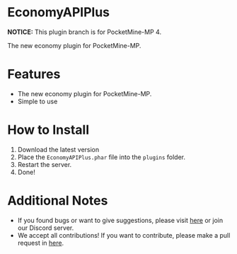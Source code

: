 # EconomyAPIPlus

**NOTICE:** This plugin branch is for PocketMine-MP 4.

The new economy plugin for PocketMine-MP.

# Features

- The new economy plugin for PocketMine-MP.
- Simple to use

# How to Install

1. Download the latest version
2. Place the `EconomyAPIPlus.phar` file into the `plugins` folder.
3. Restart the server.
4. Done!

# Additional Notes

- If you found bugs or want to give suggestions, please visit <a href="https://github.com/Eric-pm-pl/EconomyAPIPlus/issues">here</a> or join our Discord server.
- We accept all contributions! If you want to contribute, please make a pull request in <a href="https://github.com/Eric-pm-pl/EconomyAPIPlus/pulls">here</a>.
